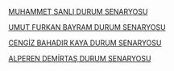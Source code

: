 
[MUHAMMET SANLI DURUM SENARYOSU](https://docs.google.com/document/d/1lEkmMEPTS2a_iLtpieqQ6BzQX5cUhSFe/edit)

[UMUT FURKAN BAYRAM DURUM SENARYOSU](https://drive.google.com/file/d/1Zdy7zKfh0Cn-Ek2PtM99hFfc-ZT0uSWL/view?usp=drive_link)

[CENGİZ BAHADIR KAYA DURUM SENARYOSU](https://drive.google.com/file/d/1IsdXbt93xwcO1Wb2LCkb_lxcYJeOtjwr/view?usp=drive_link)  

[ALPEREN DEMİRTAŞ DURUM SENARYOSU](https://drive.google.com/file/d/14b7VRYVyL3vCTFxHM7t3BSk-6QP5q0Mz/view?usp=drive_link)

